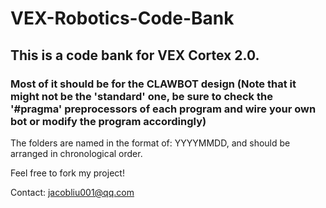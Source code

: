 # VEX-Robotics-Code-Bank
## This is a code bank for VEX Cortex 2.0.
### Most of it should be for the CLAWBOT design (Note that it might not be the 'standard' one, be sure to check the '#pragma' preprocessors of each program and wire your own bot or modify the program accordingly)
The folders are named in the format of: YYYYMMDD, and should be arranged in chronological order.

Feel free to fork my project!

Contact: jacobliu001@qq.com
